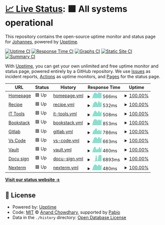 # [📈 Live Status](https://j551n-ncloud.github.io/Monitor): <!--live status--> **🟩 All systems operational**

This repository contains the open-source uptime monitor and status page for [Johannes](https://j551n-ncloud.github.io/Monitor), powered by [Upptime](https://github.com/upptime/upptime).

[![Uptime CI](https://github.com/j551n-ncloud/Monitor/workflows/Uptime%20CI/badge.svg)](https://github.com/j551n-ncloud/Monitor/actions?query=workflow%3A%22Uptime+CI%22)
[![Response Time CI](https://github.com/j551n-ncloud/Monitor/workflows/Response%20Time%20CI/badge.svg)](https://github.com/j551n-ncloud/Monitor/actions?query=workflow%3A%22Response+Time+CI%22)
[![Graphs CI](https://github.com/j551n-ncloud/Monitor/workflows/Graphs%20CI/badge.svg)](https://github.com/j551n-ncloud/Monitor/actions?query=workflow%3A%22Graphs+CI%22)
[![Static Site CI](https://github.com/j551n-ncloud/Monitor/workflows/Static%20Site%20CI/badge.svg)](https://github.com/j551n-ncloud/Monitor/actions?query=workflow%3A%22Static+Site+CI%22)
[![Summary CI](https://github.com/j551n-ncloud/Monitor/workflows/Summary%20CI/badge.svg)](https://github.com/j551n-ncloud/Monitor/actions?query=workflow%3A%22Summary+CI%22)

With [Upptime](https://upptime.js.org), you can get your own unlimited and free uptime monitor and status page, powered entirely by a GitHub repository. We use [Issues](https://github.com/j551n-ncloud/Monitor/issues) as incident reports, [Actions](https://github.com/j551n-ncloud/Monitor/actions) as uptime monitors, and [Pages](https://j551n-ncloud.github.io/Monitor) for the status page.

<!--start: status pages-->
<!-- This summary is generated by Upptime (https://github.com/upptime/upptime) -->
<!-- Do not edit this manually, your changes will be overwritten -->
<!-- prettier-ignore -->
| URL | Status | History | Response Time | Uptime |
| --- | ------ | ------- | ------------- | ------ |
| <img alt="" src="https://icons.duckduckgo.com/ip3/j551n.com.ico" height="13"> [Homepage](https://j551n.com) | 🟩 Up | [homepage.yml](https://github.com/j551n-ncloud/Monitor/commits/HEAD/history/homepage.yml) | <details><summary><img alt="Response time graph" src="./graphs/homepage/response-time-week.png" height="20"> 566ms</summary><br><a href="https://j551n-ncloud.github.io/Monitor/history/homepage"><img alt="Response time 693" src="https://img.shields.io/endpoint?url=https%3A%2F%2Fraw.githubusercontent.com%2Fj551n-ncloud%2FMonitor%2FHEAD%2Fapi%2Fhomepage%2Fresponse-time.json"></a><br><a href="https://j551n-ncloud.github.io/Monitor/history/homepage"><img alt="24-hour response time 491" src="https://img.shields.io/endpoint?url=https%3A%2F%2Fraw.githubusercontent.com%2Fj551n-ncloud%2FMonitor%2FHEAD%2Fapi%2Fhomepage%2Fresponse-time-day.json"></a><br><a href="https://j551n-ncloud.github.io/Monitor/history/homepage"><img alt="7-day response time 566" src="https://img.shields.io/endpoint?url=https%3A%2F%2Fraw.githubusercontent.com%2Fj551n-ncloud%2FMonitor%2FHEAD%2Fapi%2Fhomepage%2Fresponse-time-week.json"></a><br><a href="https://j551n-ncloud.github.io/Monitor/history/homepage"><img alt="30-day response time 713" src="https://img.shields.io/endpoint?url=https%3A%2F%2Fraw.githubusercontent.com%2Fj551n-ncloud%2FMonitor%2FHEAD%2Fapi%2Fhomepage%2Fresponse-time-month.json"></a><br><a href="https://j551n-ncloud.github.io/Monitor/history/homepage"><img alt="1-year response time 693" src="https://img.shields.io/endpoint?url=https%3A%2F%2Fraw.githubusercontent.com%2Fj551n-ncloud%2FMonitor%2FHEAD%2Fapi%2Fhomepage%2Fresponse-time-year.json"></a></details> | <details><summary><a href="https://j551n-ncloud.github.io/Monitor/history/homepage">100.00%</a></summary><a href="https://j551n-ncloud.github.io/Monitor/history/homepage"><img alt="All-time uptime 96.96%" src="https://img.shields.io/endpoint?url=https%3A%2F%2Fraw.githubusercontent.com%2Fj551n-ncloud%2FMonitor%2FHEAD%2Fapi%2Fhomepage%2Fuptime.json"></a><br><a href="https://j551n-ncloud.github.io/Monitor/history/homepage"><img alt="24-hour uptime 100.00%" src="https://img.shields.io/endpoint?url=https%3A%2F%2Fraw.githubusercontent.com%2Fj551n-ncloud%2FMonitor%2FHEAD%2Fapi%2Fhomepage%2Fuptime-day.json"></a><br><a href="https://j551n-ncloud.github.io/Monitor/history/homepage"><img alt="7-day uptime 100.00%" src="https://img.shields.io/endpoint?url=https%3A%2F%2Fraw.githubusercontent.com%2Fj551n-ncloud%2FMonitor%2FHEAD%2Fapi%2Fhomepage%2Fuptime-week.json"></a><br><a href="https://j551n-ncloud.github.io/Monitor/history/homepage"><img alt="30-day uptime 96.43%" src="https://img.shields.io/endpoint?url=https%3A%2F%2Fraw.githubusercontent.com%2Fj551n-ncloud%2FMonitor%2FHEAD%2Fapi%2Fhomepage%2Fuptime-month.json"></a><br><a href="https://j551n-ncloud.github.io/Monitor/history/homepage"><img alt="1-year uptime 96.96%" src="https://img.shields.io/endpoint?url=https%3A%2F%2Fraw.githubusercontent.com%2Fj551n-ncloud%2FMonitor%2FHEAD%2Fapi%2Fhomepage%2Fuptime-year.json"></a></details>
| <img alt="" src="https://icons.duckduckgo.com/ip3/recipe.j551n.com.ico" height="13"> [Recipe](https://recipe.j551n.com) | 🟩 Up | [recipe.yml](https://github.com/j551n-ncloud/Monitor/commits/HEAD/history/recipe.yml) | <details><summary><img alt="Response time graph" src="./graphs/recipe/response-time-week.png" height="20"> 532ms</summary><br><a href="https://j551n-ncloud.github.io/Monitor/history/recipe"><img alt="Response time 433" src="https://img.shields.io/endpoint?url=https%3A%2F%2Fraw.githubusercontent.com%2Fj551n-ncloud%2FMonitor%2FHEAD%2Fapi%2Frecipe%2Fresponse-time.json"></a><br><a href="https://j551n-ncloud.github.io/Monitor/history/recipe"><img alt="24-hour response time 462" src="https://img.shields.io/endpoint?url=https%3A%2F%2Fraw.githubusercontent.com%2Fj551n-ncloud%2FMonitor%2FHEAD%2Fapi%2Frecipe%2Fresponse-time-day.json"></a><br><a href="https://j551n-ncloud.github.io/Monitor/history/recipe"><img alt="7-day response time 532" src="https://img.shields.io/endpoint?url=https%3A%2F%2Fraw.githubusercontent.com%2Fj551n-ncloud%2FMonitor%2FHEAD%2Fapi%2Frecipe%2Fresponse-time-week.json"></a><br><a href="https://j551n-ncloud.github.io/Monitor/history/recipe"><img alt="30-day response time 413" src="https://img.shields.io/endpoint?url=https%3A%2F%2Fraw.githubusercontent.com%2Fj551n-ncloud%2FMonitor%2FHEAD%2Fapi%2Frecipe%2Fresponse-time-month.json"></a><br><a href="https://j551n-ncloud.github.io/Monitor/history/recipe"><img alt="1-year response time 433" src="https://img.shields.io/endpoint?url=https%3A%2F%2Fraw.githubusercontent.com%2Fj551n-ncloud%2FMonitor%2FHEAD%2Fapi%2Frecipe%2Fresponse-time-year.json"></a></details> | <details><summary><a href="https://j551n-ncloud.github.io/Monitor/history/recipe">100.00%</a></summary><a href="https://j551n-ncloud.github.io/Monitor/history/recipe"><img alt="All-time uptime 97.00%" src="https://img.shields.io/endpoint?url=https%3A%2F%2Fraw.githubusercontent.com%2Fj551n-ncloud%2FMonitor%2FHEAD%2Fapi%2Frecipe%2Fuptime.json"></a><br><a href="https://j551n-ncloud.github.io/Monitor/history/recipe"><img alt="24-hour uptime 100.00%" src="https://img.shields.io/endpoint?url=https%3A%2F%2Fraw.githubusercontent.com%2Fj551n-ncloud%2FMonitor%2FHEAD%2Fapi%2Frecipe%2Fuptime-day.json"></a><br><a href="https://j551n-ncloud.github.io/Monitor/history/recipe"><img alt="7-day uptime 100.00%" src="https://img.shields.io/endpoint?url=https%3A%2F%2Fraw.githubusercontent.com%2Fj551n-ncloud%2FMonitor%2FHEAD%2Fapi%2Frecipe%2Fuptime-week.json"></a><br><a href="https://j551n-ncloud.github.io/Monitor/history/recipe"><img alt="30-day uptime 96.48%" src="https://img.shields.io/endpoint?url=https%3A%2F%2Fraw.githubusercontent.com%2Fj551n-ncloud%2FMonitor%2FHEAD%2Fapi%2Frecipe%2Fuptime-month.json"></a><br><a href="https://j551n-ncloud.github.io/Monitor/history/recipe"><img alt="1-year uptime 97.00%" src="https://img.shields.io/endpoint?url=https%3A%2F%2Fraw.githubusercontent.com%2Fj551n-ncloud%2FMonitor%2FHEAD%2Fapi%2Frecipe%2Fuptime-year.json"></a></details>
| <img alt="" src="https://icons.duckduckgo.com/ip3/tools.j551n.com.ico" height="13"> [IT Tools](https://tools.j551n.com) | 🟩 Up | [it-tools.yml](https://github.com/j551n-ncloud/Monitor/commits/HEAD/history/it-tools.yml) | <details><summary><img alt="Response time graph" src="./graphs/it-tools/response-time-week.png" height="20"> 508ms</summary><br><a href="https://j551n-ncloud.github.io/Monitor/history/it-tools"><img alt="Response time 418" src="https://img.shields.io/endpoint?url=https%3A%2F%2Fraw.githubusercontent.com%2Fj551n-ncloud%2FMonitor%2FHEAD%2Fapi%2Fit-tools%2Fresponse-time.json"></a><br><a href="https://j551n-ncloud.github.io/Monitor/history/it-tools"><img alt="24-hour response time 426" src="https://img.shields.io/endpoint?url=https%3A%2F%2Fraw.githubusercontent.com%2Fj551n-ncloud%2FMonitor%2FHEAD%2Fapi%2Fit-tools%2Fresponse-time-day.json"></a><br><a href="https://j551n-ncloud.github.io/Monitor/history/it-tools"><img alt="7-day response time 508" src="https://img.shields.io/endpoint?url=https%3A%2F%2Fraw.githubusercontent.com%2Fj551n-ncloud%2FMonitor%2FHEAD%2Fapi%2Fit-tools%2Fresponse-time-week.json"></a><br><a href="https://j551n-ncloud.github.io/Monitor/history/it-tools"><img alt="30-day response time 401" src="https://img.shields.io/endpoint?url=https%3A%2F%2Fraw.githubusercontent.com%2Fj551n-ncloud%2FMonitor%2FHEAD%2Fapi%2Fit-tools%2Fresponse-time-month.json"></a><br><a href="https://j551n-ncloud.github.io/Monitor/history/it-tools"><img alt="1-year response time 418" src="https://img.shields.io/endpoint?url=https%3A%2F%2Fraw.githubusercontent.com%2Fj551n-ncloud%2FMonitor%2FHEAD%2Fapi%2Fit-tools%2Fresponse-time-year.json"></a></details> | <details><summary><a href="https://j551n-ncloud.github.io/Monitor/history/it-tools">100.00%</a></summary><a href="https://j551n-ncloud.github.io/Monitor/history/it-tools"><img alt="All-time uptime 97.05%" src="https://img.shields.io/endpoint?url=https%3A%2F%2Fraw.githubusercontent.com%2Fj551n-ncloud%2FMonitor%2FHEAD%2Fapi%2Fit-tools%2Fuptime.json"></a><br><a href="https://j551n-ncloud.github.io/Monitor/history/it-tools"><img alt="24-hour uptime 100.00%" src="https://img.shields.io/endpoint?url=https%3A%2F%2Fraw.githubusercontent.com%2Fj551n-ncloud%2FMonitor%2FHEAD%2Fapi%2Fit-tools%2Fuptime-day.json"></a><br><a href="https://j551n-ncloud.github.io/Monitor/history/it-tools"><img alt="7-day uptime 100.00%" src="https://img.shields.io/endpoint?url=https%3A%2F%2Fraw.githubusercontent.com%2Fj551n-ncloud%2FMonitor%2FHEAD%2Fapi%2Fit-tools%2Fuptime-week.json"></a><br><a href="https://j551n-ncloud.github.io/Monitor/history/it-tools"><img alt="30-day uptime 96.54%" src="https://img.shields.io/endpoint?url=https%3A%2F%2Fraw.githubusercontent.com%2Fj551n-ncloud%2FMonitor%2FHEAD%2Fapi%2Fit-tools%2Fuptime-month.json"></a><br><a href="https://j551n-ncloud.github.io/Monitor/history/it-tools"><img alt="1-year uptime 97.05%" src="https://img.shields.io/endpoint?url=https%3A%2F%2Fraw.githubusercontent.com%2Fj551n-ncloud%2FMonitor%2FHEAD%2Fapi%2Fit-tools%2Fuptime-year.json"></a></details>
| <img alt="" src="https://icons.duckduckgo.com/ip3/bookstack.j551n.com.ico" height="13"> [Bookstack](https://bookstack.j551n.com) | 🟩 Up | [bookstack.yml](https://github.com/j551n-ncloud/Monitor/commits/HEAD/history/bookstack.yml) | <details><summary><img alt="Response time graph" src="./graphs/bookstack/response-time-week.png" height="20"> 853ms</summary><br><a href="https://j551n-ncloud.github.io/Monitor/history/bookstack"><img alt="Response time 913" src="https://img.shields.io/endpoint?url=https%3A%2F%2Fraw.githubusercontent.com%2Fj551n-ncloud%2FMonitor%2FHEAD%2Fapi%2Fbookstack%2Fresponse-time.json"></a><br><a href="https://j551n-ncloud.github.io/Monitor/history/bookstack"><img alt="24-hour response time 683" src="https://img.shields.io/endpoint?url=https%3A%2F%2Fraw.githubusercontent.com%2Fj551n-ncloud%2FMonitor%2FHEAD%2Fapi%2Fbookstack%2Fresponse-time-day.json"></a><br><a href="https://j551n-ncloud.github.io/Monitor/history/bookstack"><img alt="7-day response time 853" src="https://img.shields.io/endpoint?url=https%3A%2F%2Fraw.githubusercontent.com%2Fj551n-ncloud%2FMonitor%2FHEAD%2Fapi%2Fbookstack%2Fresponse-time-week.json"></a><br><a href="https://j551n-ncloud.github.io/Monitor/history/bookstack"><img alt="30-day response time 922" src="https://img.shields.io/endpoint?url=https%3A%2F%2Fraw.githubusercontent.com%2Fj551n-ncloud%2FMonitor%2FHEAD%2Fapi%2Fbookstack%2Fresponse-time-month.json"></a><br><a href="https://j551n-ncloud.github.io/Monitor/history/bookstack"><img alt="1-year response time 913" src="https://img.shields.io/endpoint?url=https%3A%2F%2Fraw.githubusercontent.com%2Fj551n-ncloud%2FMonitor%2FHEAD%2Fapi%2Fbookstack%2Fresponse-time-year.json"></a></details> | <details><summary><a href="https://j551n-ncloud.github.io/Monitor/history/bookstack">100.00%</a></summary><a href="https://j551n-ncloud.github.io/Monitor/history/bookstack"><img alt="All-time uptime 97.05%" src="https://img.shields.io/endpoint?url=https%3A%2F%2Fraw.githubusercontent.com%2Fj551n-ncloud%2FMonitor%2FHEAD%2Fapi%2Fbookstack%2Fuptime.json"></a><br><a href="https://j551n-ncloud.github.io/Monitor/history/bookstack"><img alt="24-hour uptime 100.00%" src="https://img.shields.io/endpoint?url=https%3A%2F%2Fraw.githubusercontent.com%2Fj551n-ncloud%2FMonitor%2FHEAD%2Fapi%2Fbookstack%2Fuptime-day.json"></a><br><a href="https://j551n-ncloud.github.io/Monitor/history/bookstack"><img alt="7-day uptime 100.00%" src="https://img.shields.io/endpoint?url=https%3A%2F%2Fraw.githubusercontent.com%2Fj551n-ncloud%2FMonitor%2FHEAD%2Fapi%2Fbookstack%2Fuptime-week.json"></a><br><a href="https://j551n-ncloud.github.io/Monitor/history/bookstack"><img alt="30-day uptime 96.54%" src="https://img.shields.io/endpoint?url=https%3A%2F%2Fraw.githubusercontent.com%2Fj551n-ncloud%2FMonitor%2FHEAD%2Fapi%2Fbookstack%2Fuptime-month.json"></a><br><a href="https://j551n-ncloud.github.io/Monitor/history/bookstack"><img alt="1-year uptime 97.05%" src="https://img.shields.io/endpoint?url=https%3A%2F%2Fraw.githubusercontent.com%2Fj551n-ncloud%2FMonitor%2FHEAD%2Fapi%2Fbookstack%2Fuptime-year.json"></a></details>
| <img alt="" src="https://icons.duckduckgo.com/ip3/gitlab.j551n.com.ico" height="13"> [Gitlab](https://gitlab.j551n.com) | 🟩 Up | [gitlab.yml](https://github.com/j551n-ncloud/Monitor/commits/HEAD/history/gitlab.yml) | <details><summary><img alt="Response time graph" src="./graphs/gitlab/response-time-week.png" height="20"> 786ms</summary><br><a href="https://j551n-ncloud.github.io/Monitor/history/gitlab"><img alt="Response time 602" src="https://img.shields.io/endpoint?url=https%3A%2F%2Fraw.githubusercontent.com%2Fj551n-ncloud%2FMonitor%2FHEAD%2Fapi%2Fgitlab%2Fresponse-time.json"></a><br><a href="https://j551n-ncloud.github.io/Monitor/history/gitlab"><img alt="24-hour response time 601" src="https://img.shields.io/endpoint?url=https%3A%2F%2Fraw.githubusercontent.com%2Fj551n-ncloud%2FMonitor%2FHEAD%2Fapi%2Fgitlab%2Fresponse-time-day.json"></a><br><a href="https://j551n-ncloud.github.io/Monitor/history/gitlab"><img alt="7-day response time 786" src="https://img.shields.io/endpoint?url=https%3A%2F%2Fraw.githubusercontent.com%2Fj551n-ncloud%2FMonitor%2FHEAD%2Fapi%2Fgitlab%2Fresponse-time-week.json"></a><br><a href="https://j551n-ncloud.github.io/Monitor/history/gitlab"><img alt="30-day response time 574" src="https://img.shields.io/endpoint?url=https%3A%2F%2Fraw.githubusercontent.com%2Fj551n-ncloud%2FMonitor%2FHEAD%2Fapi%2Fgitlab%2Fresponse-time-month.json"></a><br><a href="https://j551n-ncloud.github.io/Monitor/history/gitlab"><img alt="1-year response time 602" src="https://img.shields.io/endpoint?url=https%3A%2F%2Fraw.githubusercontent.com%2Fj551n-ncloud%2FMonitor%2FHEAD%2Fapi%2Fgitlab%2Fresponse-time-year.json"></a></details> | <details><summary><a href="https://j551n-ncloud.github.io/Monitor/history/gitlab">100.00%</a></summary><a href="https://j551n-ncloud.github.io/Monitor/history/gitlab"><img alt="All-time uptime 97.10%" src="https://img.shields.io/endpoint?url=https%3A%2F%2Fraw.githubusercontent.com%2Fj551n-ncloud%2FMonitor%2FHEAD%2Fapi%2Fgitlab%2Fuptime.json"></a><br><a href="https://j551n-ncloud.github.io/Monitor/history/gitlab"><img alt="24-hour uptime 100.00%" src="https://img.shields.io/endpoint?url=https%3A%2F%2Fraw.githubusercontent.com%2Fj551n-ncloud%2FMonitor%2FHEAD%2Fapi%2Fgitlab%2Fuptime-day.json"></a><br><a href="https://j551n-ncloud.github.io/Monitor/history/gitlab"><img alt="7-day uptime 100.00%" src="https://img.shields.io/endpoint?url=https%3A%2F%2Fraw.githubusercontent.com%2Fj551n-ncloud%2FMonitor%2FHEAD%2Fapi%2Fgitlab%2Fuptime-week.json"></a><br><a href="https://j551n-ncloud.github.io/Monitor/history/gitlab"><img alt="30-day uptime 96.59%" src="https://img.shields.io/endpoint?url=https%3A%2F%2Fraw.githubusercontent.com%2Fj551n-ncloud%2FMonitor%2FHEAD%2Fapi%2Fgitlab%2Fuptime-month.json"></a><br><a href="https://j551n-ncloud.github.io/Monitor/history/gitlab"><img alt="1-year uptime 97.10%" src="https://img.shields.io/endpoint?url=https%3A%2F%2Fraw.githubusercontent.com%2Fj551n-ncloud%2FMonitor%2FHEAD%2Fapi%2Fgitlab%2Fuptime-year.json"></a></details>
| <img alt="" src="https://icons.duckduckgo.com/ip3/code.j551n.com.ico" height="13"> [Vs Code](https://code.j551n.com) | 🟩 Up | [vs-code.yml](https://github.com/j551n-ncloud/Monitor/commits/HEAD/history/vs-code.yml) | <details><summary><img alt="Response time graph" src="./graphs/vs-code/response-time-week.png" height="20"> 663ms</summary><br><a href="https://j551n-ncloud.github.io/Monitor/history/vs-code"><img alt="Response time 540" src="https://img.shields.io/endpoint?url=https%3A%2F%2Fraw.githubusercontent.com%2Fj551n-ncloud%2FMonitor%2FHEAD%2Fapi%2Fvs-code%2Fresponse-time.json"></a><br><a href="https://j551n-ncloud.github.io/Monitor/history/vs-code"><img alt="24-hour response time 557" src="https://img.shields.io/endpoint?url=https%3A%2F%2Fraw.githubusercontent.com%2Fj551n-ncloud%2FMonitor%2FHEAD%2Fapi%2Fvs-code%2Fresponse-time-day.json"></a><br><a href="https://j551n-ncloud.github.io/Monitor/history/vs-code"><img alt="7-day response time 663" src="https://img.shields.io/endpoint?url=https%3A%2F%2Fraw.githubusercontent.com%2Fj551n-ncloud%2FMonitor%2FHEAD%2Fapi%2Fvs-code%2Fresponse-time-week.json"></a><br><a href="https://j551n-ncloud.github.io/Monitor/history/vs-code"><img alt="30-day response time 516" src="https://img.shields.io/endpoint?url=https%3A%2F%2Fraw.githubusercontent.com%2Fj551n-ncloud%2FMonitor%2FHEAD%2Fapi%2Fvs-code%2Fresponse-time-month.json"></a><br><a href="https://j551n-ncloud.github.io/Monitor/history/vs-code"><img alt="1-year response time 540" src="https://img.shields.io/endpoint?url=https%3A%2F%2Fraw.githubusercontent.com%2Fj551n-ncloud%2FMonitor%2FHEAD%2Fapi%2Fvs-code%2Fresponse-time-year.json"></a></details> | <details><summary><a href="https://j551n-ncloud.github.io/Monitor/history/vs-code">100.00%</a></summary><a href="https://j551n-ncloud.github.io/Monitor/history/vs-code"><img alt="All-time uptime 97.10%" src="https://img.shields.io/endpoint?url=https%3A%2F%2Fraw.githubusercontent.com%2Fj551n-ncloud%2FMonitor%2FHEAD%2Fapi%2Fvs-code%2Fuptime.json"></a><br><a href="https://j551n-ncloud.github.io/Monitor/history/vs-code"><img alt="24-hour uptime 100.00%" src="https://img.shields.io/endpoint?url=https%3A%2F%2Fraw.githubusercontent.com%2Fj551n-ncloud%2FMonitor%2FHEAD%2Fapi%2Fvs-code%2Fuptime-day.json"></a><br><a href="https://j551n-ncloud.github.io/Monitor/history/vs-code"><img alt="7-day uptime 100.00%" src="https://img.shields.io/endpoint?url=https%3A%2F%2Fraw.githubusercontent.com%2Fj551n-ncloud%2FMonitor%2FHEAD%2Fapi%2Fvs-code%2Fuptime-week.json"></a><br><a href="https://j551n-ncloud.github.io/Monitor/history/vs-code"><img alt="30-day uptime 96.59%" src="https://img.shields.io/endpoint?url=https%3A%2F%2Fraw.githubusercontent.com%2Fj551n-ncloud%2FMonitor%2FHEAD%2Fapi%2Fvs-code%2Fuptime-month.json"></a><br><a href="https://j551n-ncloud.github.io/Monitor/history/vs-code"><img alt="1-year uptime 97.10%" src="https://img.shields.io/endpoint?url=https%3A%2F%2Fraw.githubusercontent.com%2Fj551n-ncloud%2FMonitor%2FHEAD%2Fapi%2Fvs-code%2Fuptime-year.json"></a></details>
| <img alt="" src="https://icons.duckduckgo.com/ip3/vault.j551n.com.ico" height="13"> [Vault](https://vault.j551n.com) | 🟩 Up | [vault.yml](https://github.com/j551n-ncloud/Monitor/commits/HEAD/history/vault.yml) | <details><summary><img alt="Response time graph" src="./graphs/vault/response-time-week.png" height="20"> 460ms</summary><br><a href="https://j551n-ncloud.github.io/Monitor/history/vault"><img alt="Response time 391" src="https://img.shields.io/endpoint?url=https%3A%2F%2Fraw.githubusercontent.com%2Fj551n-ncloud%2FMonitor%2FHEAD%2Fapi%2Fvault%2Fresponse-time.json"></a><br><a href="https://j551n-ncloud.github.io/Monitor/history/vault"><img alt="24-hour response time 375" src="https://img.shields.io/endpoint?url=https%3A%2F%2Fraw.githubusercontent.com%2Fj551n-ncloud%2FMonitor%2FHEAD%2Fapi%2Fvault%2Fresponse-time-day.json"></a><br><a href="https://j551n-ncloud.github.io/Monitor/history/vault"><img alt="7-day response time 460" src="https://img.shields.io/endpoint?url=https%3A%2F%2Fraw.githubusercontent.com%2Fj551n-ncloud%2FMonitor%2FHEAD%2Fapi%2Fvault%2Fresponse-time-week.json"></a><br><a href="https://j551n-ncloud.github.io/Monitor/history/vault"><img alt="30-day response time 373" src="https://img.shields.io/endpoint?url=https%3A%2F%2Fraw.githubusercontent.com%2Fj551n-ncloud%2FMonitor%2FHEAD%2Fapi%2Fvault%2Fresponse-time-month.json"></a><br><a href="https://j551n-ncloud.github.io/Monitor/history/vault"><img alt="1-year response time 391" src="https://img.shields.io/endpoint?url=https%3A%2F%2Fraw.githubusercontent.com%2Fj551n-ncloud%2FMonitor%2FHEAD%2Fapi%2Fvault%2Fresponse-time-year.json"></a></details> | <details><summary><a href="https://j551n-ncloud.github.io/Monitor/history/vault">100.00%</a></summary><a href="https://j551n-ncloud.github.io/Monitor/history/vault"><img alt="All-time uptime 97.10%" src="https://img.shields.io/endpoint?url=https%3A%2F%2Fraw.githubusercontent.com%2Fj551n-ncloud%2FMonitor%2FHEAD%2Fapi%2Fvault%2Fuptime.json"></a><br><a href="https://j551n-ncloud.github.io/Monitor/history/vault"><img alt="24-hour uptime 100.00%" src="https://img.shields.io/endpoint?url=https%3A%2F%2Fraw.githubusercontent.com%2Fj551n-ncloud%2FMonitor%2FHEAD%2Fapi%2Fvault%2Fuptime-day.json"></a><br><a href="https://j551n-ncloud.github.io/Monitor/history/vault"><img alt="7-day uptime 100.00%" src="https://img.shields.io/endpoint?url=https%3A%2F%2Fraw.githubusercontent.com%2Fj551n-ncloud%2FMonitor%2FHEAD%2Fapi%2Fvault%2Fuptime-week.json"></a><br><a href="https://j551n-ncloud.github.io/Monitor/history/vault"><img alt="30-day uptime 96.59%" src="https://img.shields.io/endpoint?url=https%3A%2F%2Fraw.githubusercontent.com%2Fj551n-ncloud%2FMonitor%2FHEAD%2Fapi%2Fvault%2Fuptime-month.json"></a><br><a href="https://j551n-ncloud.github.io/Monitor/history/vault"><img alt="1-year uptime 97.10%" src="https://img.shields.io/endpoint?url=https%3A%2F%2Fraw.githubusercontent.com%2Fj551n-ncloud%2FMonitor%2FHEAD%2Fapi%2Fvault%2Fuptime-year.json"></a></details>
| <img alt="" src="https://icons.duckduckgo.com/ip3/sign.j551n.com.ico" height="13"> [Docu sign](https://sign.j551n.com) | 🟩 Up | [docu-sign.yml](https://github.com/j551n-ncloud/Monitor/commits/HEAD/history/docu-sign.yml) | <details><summary><img alt="Response time graph" src="./graphs/docu-sign/response-time-week.png" height="20"> 6893ms</summary><br><a href="https://j551n-ncloud.github.io/Monitor/history/docu-sign"><img alt="Response time 2238" src="https://img.shields.io/endpoint?url=https%3A%2F%2Fraw.githubusercontent.com%2Fj551n-ncloud%2FMonitor%2FHEAD%2Fapi%2Fdocu-sign%2Fresponse-time.json"></a><br><a href="https://j551n-ncloud.github.io/Monitor/history/docu-sign"><img alt="24-hour response time 424" src="https://img.shields.io/endpoint?url=https%3A%2F%2Fraw.githubusercontent.com%2Fj551n-ncloud%2FMonitor%2FHEAD%2Fapi%2Fdocu-sign%2Fresponse-time-day.json"></a><br><a href="https://j551n-ncloud.github.io/Monitor/history/docu-sign"><img alt="7-day response time 6893" src="https://img.shields.io/endpoint?url=https%3A%2F%2Fraw.githubusercontent.com%2Fj551n-ncloud%2FMonitor%2FHEAD%2Fapi%2Fdocu-sign%2Fresponse-time-week.json"></a><br><a href="https://j551n-ncloud.github.io/Monitor/history/docu-sign"><img alt="30-day response time 2579" src="https://img.shields.io/endpoint?url=https%3A%2F%2Fraw.githubusercontent.com%2Fj551n-ncloud%2FMonitor%2FHEAD%2Fapi%2Fdocu-sign%2Fresponse-time-month.json"></a><br><a href="https://j551n-ncloud.github.io/Monitor/history/docu-sign"><img alt="1-year response time 2238" src="https://img.shields.io/endpoint?url=https%3A%2F%2Fraw.githubusercontent.com%2Fj551n-ncloud%2FMonitor%2FHEAD%2Fapi%2Fdocu-sign%2Fresponse-time-year.json"></a></details> | <details><summary><a href="https://j551n-ncloud.github.io/Monitor/history/docu-sign">100.00%</a></summary><a href="https://j551n-ncloud.github.io/Monitor/history/docu-sign"><img alt="All-time uptime 97.10%" src="https://img.shields.io/endpoint?url=https%3A%2F%2Fraw.githubusercontent.com%2Fj551n-ncloud%2FMonitor%2FHEAD%2Fapi%2Fdocu-sign%2Fuptime.json"></a><br><a href="https://j551n-ncloud.github.io/Monitor/history/docu-sign"><img alt="24-hour uptime 100.00%" src="https://img.shields.io/endpoint?url=https%3A%2F%2Fraw.githubusercontent.com%2Fj551n-ncloud%2FMonitor%2FHEAD%2Fapi%2Fdocu-sign%2Fuptime-day.json"></a><br><a href="https://j551n-ncloud.github.io/Monitor/history/docu-sign"><img alt="7-day uptime 100.00%" src="https://img.shields.io/endpoint?url=https%3A%2F%2Fraw.githubusercontent.com%2Fj551n-ncloud%2FMonitor%2FHEAD%2Fapi%2Fdocu-sign%2Fuptime-week.json"></a><br><a href="https://j551n-ncloud.github.io/Monitor/history/docu-sign"><img alt="30-day uptime 96.59%" src="https://img.shields.io/endpoint?url=https%3A%2F%2Fraw.githubusercontent.com%2Fj551n-ncloud%2FMonitor%2FHEAD%2Fapi%2Fdocu-sign%2Fuptime-month.json"></a><br><a href="https://j551n-ncloud.github.io/Monitor/history/docu-sign"><img alt="1-year uptime 97.10%" src="https://img.shields.io/endpoint?url=https%3A%2F%2Fraw.githubusercontent.com%2Fj551n-ncloud%2FMonitor%2FHEAD%2Fapi%2Fdocu-sign%2Fuptime-year.json"></a></details>
| <img alt="" src="https://icons.duckduckgo.com/ip3/ssh.j551n.com.ico" height="13"> [Nexterm](https://ssh.j551n.com) | 🟩 Up | [nexterm.yml](https://github.com/j551n-ncloud/Monitor/commits/HEAD/history/nexterm.yml) | <details><summary><img alt="Response time graph" src="./graphs/nexterm/response-time-week.png" height="20"> 480ms</summary><br><a href="https://j551n-ncloud.github.io/Monitor/history/nexterm"><img alt="Response time 382" src="https://img.shields.io/endpoint?url=https%3A%2F%2Fraw.githubusercontent.com%2Fj551n-ncloud%2FMonitor%2FHEAD%2Fapi%2Fnexterm%2Fresponse-time.json"></a><br><a href="https://j551n-ncloud.github.io/Monitor/history/nexterm"><img alt="24-hour response time 432" src="https://img.shields.io/endpoint?url=https%3A%2F%2Fraw.githubusercontent.com%2Fj551n-ncloud%2FMonitor%2FHEAD%2Fapi%2Fnexterm%2Fresponse-time-day.json"></a><br><a href="https://j551n-ncloud.github.io/Monitor/history/nexterm"><img alt="7-day response time 480" src="https://img.shields.io/endpoint?url=https%3A%2F%2Fraw.githubusercontent.com%2Fj551n-ncloud%2FMonitor%2FHEAD%2Fapi%2Fnexterm%2Fresponse-time-week.json"></a><br><a href="https://j551n-ncloud.github.io/Monitor/history/nexterm"><img alt="30-day response time 361" src="https://img.shields.io/endpoint?url=https%3A%2F%2Fraw.githubusercontent.com%2Fj551n-ncloud%2FMonitor%2FHEAD%2Fapi%2Fnexterm%2Fresponse-time-month.json"></a><br><a href="https://j551n-ncloud.github.io/Monitor/history/nexterm"><img alt="1-year response time 382" src="https://img.shields.io/endpoint?url=https%3A%2F%2Fraw.githubusercontent.com%2Fj551n-ncloud%2FMonitor%2FHEAD%2Fapi%2Fnexterm%2Fresponse-time-year.json"></a></details> | <details><summary><a href="https://j551n-ncloud.github.io/Monitor/history/nexterm">100.00%</a></summary><a href="https://j551n-ncloud.github.io/Monitor/history/nexterm"><img alt="All-time uptime 97.10%" src="https://img.shields.io/endpoint?url=https%3A%2F%2Fraw.githubusercontent.com%2Fj551n-ncloud%2FMonitor%2FHEAD%2Fapi%2Fnexterm%2Fuptime.json"></a><br><a href="https://j551n-ncloud.github.io/Monitor/history/nexterm"><img alt="24-hour uptime 100.00%" src="https://img.shields.io/endpoint?url=https%3A%2F%2Fraw.githubusercontent.com%2Fj551n-ncloud%2FMonitor%2FHEAD%2Fapi%2Fnexterm%2Fuptime-day.json"></a><br><a href="https://j551n-ncloud.github.io/Monitor/history/nexterm"><img alt="7-day uptime 100.00%" src="https://img.shields.io/endpoint?url=https%3A%2F%2Fraw.githubusercontent.com%2Fj551n-ncloud%2FMonitor%2FHEAD%2Fapi%2Fnexterm%2Fuptime-week.json"></a><br><a href="https://j551n-ncloud.github.io/Monitor/history/nexterm"><img alt="30-day uptime 96.59%" src="https://img.shields.io/endpoint?url=https%3A%2F%2Fraw.githubusercontent.com%2Fj551n-ncloud%2FMonitor%2FHEAD%2Fapi%2Fnexterm%2Fuptime-month.json"></a><br><a href="https://j551n-ncloud.github.io/Monitor/history/nexterm"><img alt="1-year uptime 97.10%" src="https://img.shields.io/endpoint?url=https%3A%2F%2Fraw.githubusercontent.com%2Fj551n-ncloud%2FMonitor%2FHEAD%2Fapi%2Fnexterm%2Fuptime-year.json"></a></details>

<!--end: status pages-->

[**Visit our status website →**](https://j551n-ncloud.github.io/Monitor)

## 📄 License

- Powered by: [Upptime](https://github.com/upptime/upptime)
- Code: [MIT](./LICENSE) © [Anand Chowdhary](https://anandchowdhary.com), supported by [Pabio](https://pabio.com)
- Data in the `./history` directory: [Open Database License](https://opendatacommons.org/licenses/odbl/1-0/)
